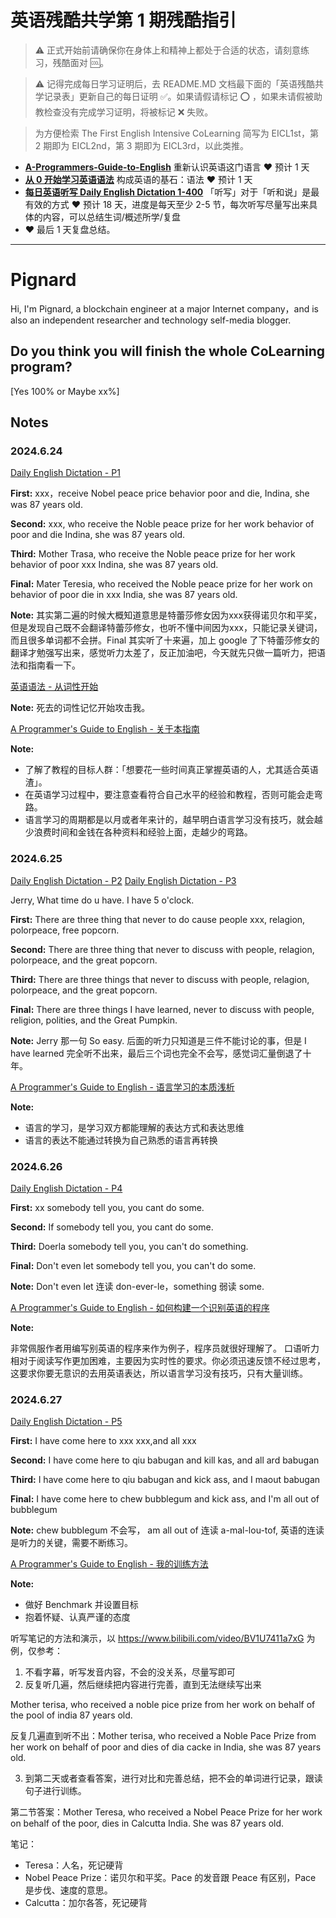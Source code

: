 # 英语残酷共学第 1 期残酷指引

> ⚠️ 正式开始前请确保你在身体上和精神上都处于合适的状态，请刻意练习，残酷面对 🆒。

> ⚠️ 记得完成每日学习证明后，去 README.MD 文档最下面的「英语残酷共学记录表」更新自己的每日证明 ✅。如果请假请标记 ⭕️ ，如果未请假被助教检查没有完成学习证明，将被标记 ❌ 失败。

> 为方便检索 The First English Intensive CoLearning 简写为 EICL1st，第 2 期即为 EICL2nd，第 3 期即为 EICL3rd，以此类推。

- [**A-Programmers-Guide-to-English**](https://github.com/yujiangshui/A-Programmers-Guide-to-English) 重新认识英语这门语言 ❤️ 预计 1 天
- [**从 0 开始学习英语语法**](https://hzpt-inet-club.github.io/english-note/) 构成英语的基石：语法 ❤️ 预计 1 天
- [**每日英语听写 Daily English Dictation 1-400**](https://www.bilibili.com/video/BV1U7411a7xG?p=3&vd_source=bc0666711d2280c24d54945ab9c11146) 「听写」对于「听和说」是最有效的方式 ❤️ 预计 18 天，进度是每天至少 2-5 节，每次听写尽量写出来具体的内容，可以总结生词/概述所学/复盘
- ❤️ 最后 1 天复盘总结。

---

# Pignard
Hi, I'm Pignard, a blockchain engineer at a major Internet company，and is also an independent researcher and technology self-media blogger.

## Do you think you will finish the whole CoLearning program?
[Yes 100% or Maybe xx%]

## Notes
### 2024.6.24
[Daily English Dictation - P1](https://www.bilibili.com/video/BV1U7411a7xG?p=1)

**First:**
xxx，receive Nobel peace price behavior poor and die, Indina, she was 87 years old.

**Second:**
xxx, who receive the Noble peace prize for her work behavior of poor and die Indina, she was 87 years old.

**Third:**
Mother Trasa, who receive the Noble peace prize for her work behavior of poor xxx Indina, she was 87 years old.

**Final:**
Mater Teresia, who received the Noble peace prize for her work on behavior of poor die in xxx India, she was 87 years old.

**Note:**
其实第二遍的时候大概知道意思是特蕾莎修女因为xxx获得诺贝尔和平奖，但是发现自己既不会翻译特蕾莎修女，也听不懂中间因为xxx，只能记录关键词，而且很多单词都不会拼。Final 其实听了十来遍，加上 google 了下特蕾莎修女的翻译才勉强写出来，感觉听力太差了，反正加油吧，今天就先只做一篇听力，把语法和指南看一下。

[英语语法 - 从词性开始](https://hzpt-inet-club.github.io/english-note/guide/grammar.html)

**Note:**
死去的词性记忆开始攻击我。

[A Programmer's Guide to English - 关于本指南](https://a-programmers-guide-to-english.harryyu.me/)

**Note:**

- 了解了教程的目标人群：「想要花一些时间真正掌握英语的人，尤其适合英语渣」。
- 在英语学习过程中，要注意查看符合自己水平的经验和教程，否则可能会走弯路。
- 语言学习的周期都是以月或者年来计的，越早明白语言学习没有技巧，就会越少浪费时间和金钱在各种资料和经验上面，走越少的弯路。

### 2024.6.25

[Daily English Dictation - P2](https://www.bilibili.com/video/BV1U7411a7xG?p=2)
[Daily English Dictation - P3](https://www.bilibili.com/video/BV1U7411a7xG?p=3)

Jerry, What time do u have. I have 5 o'clock.

**First:**
There are three thing that never to do cause people xxx, relagion, polorpeace, free popcorn.

**Second:**
There are three thing that never to discuss with people, relagion, polorpeace, and the great popcorn.

**Third:**
There are three things that never to discuss with people, relagion, polorpeace, and the great popcorn.

**Final:**
There are three things I have learned, never to discuss with people, religion, polities, and the Great Pumpkin.

**Note:**
Jerry 那一句 So easy. 后面的听力只知道是三件不能讨论的事，但是 I have learned 完全听不出来，最后三个词也完全不会写，感觉词汇量倒退了十年。

[A Programmer's Guide to English - 语言学习的本质浅析](https://a-programmers-guide-to-english.harryyu.me/essence/)

**Note:**

- 语言的学习，是学习双方都能理解的表达方式和表达思维 
- 语言的表达不能通过转换为自己熟悉的语言再转换

### 2024.6.26

[Daily English Dictation - P4](https://www.bilibili.com/video/BV1U7411a7xG?p=4)

**First:**
xx somebody tell you, you cant do some.

**Second:**
If somebody tell you, you cant do some.

**Third:**
Doerla somebody tell you, you can't do something.

**Final:**
Don't even let somebody tell you, you can't do some.

**Note:**
Don't even let 连读 don-ever-le，something 弱读 some.

[A Programmer's Guide to English - 如何构建一个识别英语的程序](https://a-programmers-guide-to-english.harryyu.me/make-a-program/)

**Note:**

非常佩服作者用编写别英语的程序来作为例子，程序员就很好理解了。
口语听力相对于阅读写作更加困难，主要因为实时性的要求。你必须迅速反馈不经过思考，这要求你要无意识的去用英语表达，所以语言学习没有技巧，只有大量训练。

### 2024.6.27

[Daily English Dictation - P5](https://www.bilibili.com/video/BV1U7411a7xG?p=5)

**First:**
I have come here to xxx xxx,and all xxx

**Second:**
I have come here to qiu babugan and kill kas, and all ard babugan

**Third:**
I have come here to qiu babugan and kick ass, and I maout babugan

**Final:**
I have come here to chew bubblegum and kick ass, and I'm all out of bubblegum

**Note:**
chew bubblegum 不会写， am all out of 连读 a-mal-lou-tof, 英语的连读是听力的关键，需要不断练习。

[A Programmer's Guide to English - 我的训练方法](https://a-programmers-guide-to-english.harryyu.me/training/)

**Note:**

- 做好 Benchmark 并设置目标
- 抱着怀疑、认真严谨的态度


听写笔记的方法和演示，以 https://www.bilibili.com/video/BV1U7411a7xG 为例，仅参考：

1. 不看字幕，听写发音内容，不会的没关系，尽量写即可
2. 反复听几遍，然后继续把内容进行完善，直到无法继续写出来

Mother terisa, who received a noble pice prize from her work on behalf of the pool of india 87 years old.

反复几遍直到听不出：Mother terisa, who received a Noble Pace Prize from her work on behalf of poor and dies of dia cacke in India, she was 87 years old.

3. 到第二天或者查看答案，进行对比和完善总结，把不会的单词进行记录，跟读句子进行训练。

第二节答案：Mother Teresa, who received a Nobel Peace Prize for her work on behalf of the poor, dies in Calcutta India. She was 87 years old.

笔记：

- Teresa：人名，死记硬背
- Nobel Peace Prize：诺贝尔和平奖。Pace 的发音跟 Peace 有区别，Pace 是步伐、速度的意思。
- Calcutta：加尔各答，死记硬背

